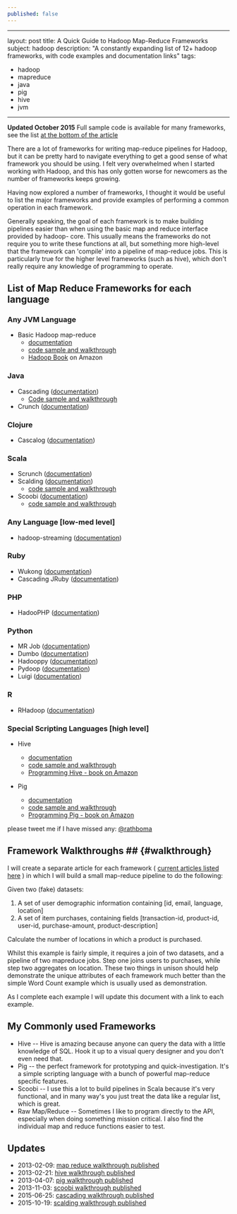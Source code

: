 ```yaml
---
published: false
---
```


--- 
layout: post
title: A Quick Guide to Hadoop Map-Reduce Frameworks
subject: hadoop
description: "A constantly expanding list of 12+ hadoop frameworks, with code examples and documentation links"
tags: 
- hadoop 
- mapreduce 
- java
- pig
- hive
- jvm
--- 

**Updated October 2015** Full sample code is available for many frameworks, see the list [at the bottom of the article](#updates)

There are a lot of frameworks for writing map-reduce pipelines for Hadoop, but
it can be pretty hard to navigate everything to get a good sense of what
framework you should be using. I felt very overwhelmed when I started working
with Hadoop, and this has only gotten worse for newcomers as the number of
frameworks keeps growing.

Having now explored a number of frameworks, I thought it would be useful to
list the major frameworks and provide examples of performing a common
operation in each framework.

Generally speaking, the goal of each framework is to make building pipelines
easier than when using the basic map and reduce interface provided by hadoop-
core. This usually means the frameworks do not require you to write these
functions at all, but something more high-level that the framework can
'compile' into a pipeline of map-reduce jobs. This is particularly true for
the higher level frameworks (such as hive), which don't really require any
knowledge of programming to operate.

## List of Map Reduce Frameworks for each language

### Any JVM Language

* Basic Hadoop map-reduce 
  * [documentation](http://hadoop.apache.org/docs/r0.20.2/mapred_tutorial.html)
  * [code sample and walkthrough][1]
  * [Hadoop Book][hadoop-book] on Amazon

### Java

* Cascading ([documentation](http://www.cascading.org/))
  * [Code sample and walkthrough][cascading-walkthrough]
* Crunch ([documentation](https://github.com/cloudera/crunch))

### Clojure

* Cascalog ([documentation](https://github.com/nathanmarz/cascalog))

### Scala

* Scrunch ([documentation](https://github.com/cloudera/crunch/tree/master/scrunch))
* Scalding ([documentation](https://github.com/twitter/scalding))
	* [code sample and walkthrough][scalding-walkthrough]
* Scoobi ([documentation](https://github.com/NICTA/scoobi))
    * [code sample and walkthrough][scoobi-walkthrough]

### Any Language \[low-med level\]

* hadoop-streaming ([documentation](http://hadoop.apache.org/docs/r0.15.2/streaming.html))

### Ruby

* Wukong ([documentation](https://github.com/infochimps-labs/wukong))
* Cascading JRuby ([documentation](https://github.com/etsy/cascading.jruby))

### PHP

* HadooPHP ([documentation](https://github.com/dzuelke/HadooPHP))

### Python

* MR Job ([documentation](https://github.com/Yelp/mrjob))
* Dumbo ([documentation](https://github.com/klbostee/dumbo))
* Hadooppy ([documentation](https://github.com/bwhite/hadoopy))
* Pydoop ([documentation](http://pydoop.sourceforge.net/docs/))
* Luigi ([documentation](https://github.com/spotify/luigi))

### R

* RHadoop ([documentation](https://github.com/RevolutionAnalytics/RHadoop))

### Special Scripting Languages \[high level\]

* Hive 
  * [documentation](http://hive.apache.org/)
  * [code sample and walkthrough][2]
  * [Programming Hive - book on Amazon][hive-book]

* Pig 
  * [documentation](http://pig.apache.org/)
  * [code sample and walkthrough][3]
  * [Programming Pig - book on Amazon][pig-book]

please tweet me if I have missed any: [@rathboma](http://twitter.com/rathboma)

## Framework Walkthroughs ## {#walkthrough}

I will create a separate article for each framework ( [current articles listed here](#updates) ) in which I will build a
small map-reduce pipeline to do the following:

Given two (fake) datasets:

1. A set of user demographic information containing \[id, email, language, location\]
2. A set of item purchases, containing fields \[transaction-id, product-id, user-id, purchase-amount, product-description\]

Calculate the number of locations in which a product is purchased.

Whilst this example is fairly simple, it requires a join of two datasets, and
a pipeline of two mapreduce jobs. Step one joins users to purchases, while
step two aggregates on location. These two things in unison should help
demonstrate the unique attributes of each framework much better than the
simple Word Count example which is usually used as demonstration.

As I complete each example I will update this document with a link to each
example.

## My Commonly used Frameworks

* Hive -- Hive is amazing because anyone can query the data with a little knowledge of SQL. Hook it up to a visual query designer and you don't even need that.
* Pig -- the perfect framework for prototyping and quick-investigation. It's a simple scripting language with a bunch of powerful map-reduce specific features.
* Scoobi -- I use this a lot to build pipelines in Scala because it's very functional, and in many way's you just treat the data like a regular list, which is great.
* Raw Map/Reduce -- Sometimes I like to program directly to the API, especially when doing something mission critical. I also find the individual map and reduce functions easier to test.


## Updates

* 2013-02-09: [map reduce walkthrough published][1]
* 2013-02-21: [hive walkthrough published][2]
* 2013-04-07: [pig walkthrough published][3]
* 2013-11-03: [scoobi walkthrough published][scoobi-walkthrough]
* 2015-06-25: [cascading walkthrough published][cascading-walkthrough]
* 2015-10-19: [scalding walkthrough published][scalding-walkthrough]

[1]: /2013/02/09/real-world-hadoop-implementing-a-left-outer-join-in-hadoop-map-reduce.html
[2]: /2013/02/20/real-world-hadoop---implementing-a-left-outer-join-in-hive.html
[3]: /2013/04/07/real-world-hadoop---implementing-a-left-outer-join-in-pig.html
[hadoop-book]:http://www.amazon.com/gp/product/1449311520/ref=as_li_qf_sp_asin_tl?ie=UTF8&camp=1789&creative=9325&creativeASIN=1449311520&linkCode=as2&tag=matratsblo-20
[hive-book]: http://www.amazon.com/gp/product/1449319335/ref=as_li_ss_tl?ie=UTF8&camp=1789&creative=390957&creativeASIN=1449319335&linkCode=as2&tag=matratsblo-20
[pig-book]: http://www.amazon.com/gp/product/1449302645/ref=as_li_ss_tl?ie=UTF8&camp=1789&creative=390957&creativeASIN=1449302645&linkCode=as2&tag=matratsblo-20
[scoobi-walkthrough]:/2013/11/03/real-world-hadoop---implementing-a-left-outer-join-with-scoobi.html
[cascading-walkthrough]:/2015/06/25/real-world-hadoop---implementing-a-left-outer-join-in-java-with-cascading.html
[scalding-walkthrough]:http://blog.matthewrathbone.com/2015/10/20/scalding-tutorial.html
